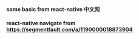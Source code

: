 #### some basic from react-native 中文网

#### react-native navigate from https://segmentfault.com/a/1190000018873904

